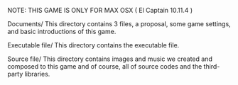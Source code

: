 NOTE: THIS GAME IS ONLY FOR MAX OSX ( El Captain 10.11.4 )

Documents/
  This directory contains 3 files, a proposal, some game settings, and basic introductions of this game.

Executable file/
  This directory contains the executable file.

Source file/
  This directory contains images and music we created and composed to this game and of course, all of source codes and the third-party libraries.
